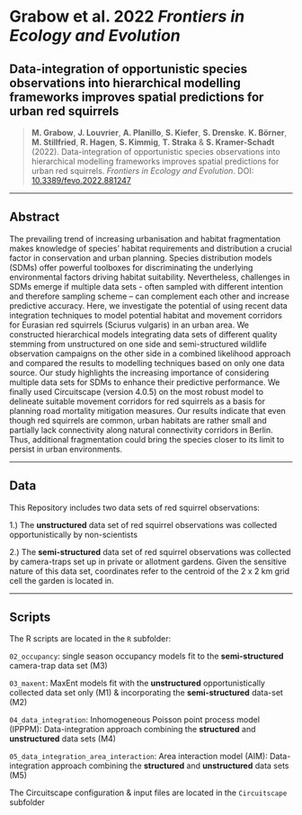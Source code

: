 # Grabow et al. 2022 *Frontiers in Ecology and Evolution*
## Data-integration of opportunistic species observations into hierarchical modelling frameworks improves spatial predictions for urban red squirrels 

> **M. Grabow**, **J. Louvrier**, **A. Planillo**, **S. Kiefer**, **S. Drenske**. **K. Börner**, **M. Stillfried**, **R. Hagen**, **S. Kimmig**, **T. Straka** & **S. Kramer-Schadt** (2022). Data-integration of opportunistic species observations into hierarchical modelling frameworks improves spatial predictions for urban red squirrels. *Frontiers in Ecology and Evolution*. DOI: [10.3389/fevo.2022.881247](https://dx.doi.org/10.3389/fevo.2022.881247)
---
## Abstract

The prevailing trend of increasing urbanisation and habitat fragmentation makes knowledge of species’ habitat requirements and distribution a crucial factor in conservation and urban planning. Species distribution models (SDMs) offer powerful toolboxes for discriminating the underlying environmental factors driving habitat suitability. Nevertheless, challenges in SDMs emerge if multiple data sets - often sampled with different intention and therefore sampling scheme – can complement each other and increase predictive accuracy. Here, we investigate the potential of using recent data integration techniques to model potential habitat and movement corridors for Eurasian red squirrels (Sciurus vulgaris) in an urban area. We constructed hierarchical models integrating data sets of different quality stemming from unstructured on one side and semi-structured wildlife observation campaigns on the other side in a combined likelihood approach and compared the results to modelling techniques based on only one data source. Our study highlights the increasing importance of considering multiple data sets for SDMs to enhance their predictive performance. We finally used Circuitscape (version 4.0.5) on the most robust model to delineate suitable movement corridors for red squirrels as a basis for planning road mortality mitigation measures. Our results indicate that even though red squirrels are common, urban habitats are rather small and partially lack connectivity along natural connectivity corridors in Berlin. Thus, additional fragmentation could bring the species closer to its limit to persist in urban environments.

---
## Data

This Repository includes two data sets of red squirrel observations:

1.) The **unstructured** data set of red squirrel observations was collected opportunistically by non-scientists

2.) The **semi-structured** data set of red squirrel observations was collected by camera-traps set up in private or allotment gardens. Given the sensitive nature of this data set, coordinates refer to the centroid of the 2 x 2 km grid cell the garden is located in.


---
## Scripts

The R scripts are located in the `R` subfolder:

`02_occupancy`: single season occupancy models fit to the **semi-structured** camera-trap data set (M3)

`03_maxent`: MaxEnt models fit with the **unstructured** opportunistically collected data set only (M1) & incorporating the **semi-structured** data-set (M2)

`04_data_integration`: Inhomogeneous Poisson point process model (IPPPM): Data-integration approach combining the **structured** and **unstructured** data sets (M4)

`05_data_integration_area_interaction`: Area interaction model (AIM): Data-integration approach combining the **structured** and **unstructured** data sets (M5)

The Circuitscape configuration & input files are located in the `Circuitscape` subfolder
